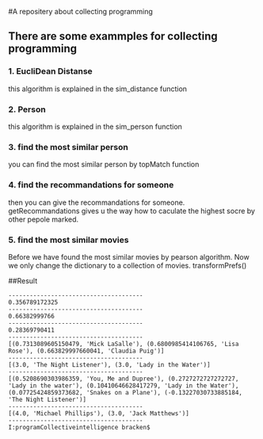 #A repositery about collecting programming

## There are some exammples for collecting programming

### 1. EucliDean Distanse

this algorithm is explained in the sim_distance function

### 2. Person

this algorithm is explained in the sim_person function

### 3. find the most similar person

you can find the most similar person by topMatch function

### 4. find the recommandations for someone

then you can give the recommandations for someone. getRecommandations gives u the way how to
caculate the highest socre by other pepole marked.

### 5. find the most similar movies

Before we have found the most similar movies by pearson algorithm. Now we only change the dictionary
to a collection of movies. transformPrefs()

##Result


    --------------------------------------
    0.356789172325
    --------------------------------------
    0.66382999766
    --------------------------------------
    0.28369790411
    --------------------------------------
    [(0.7313089605150479, 'Mick LaSalle'), (0.6800985414106765, 'Lisa Rose'), (0.663829997660041, 'Claudia Puig')]
    --------------------------------------
    [(3.0, 'The Night Listener'), (3.0, 'Lady in the Water')]
    --------------------------------------
    [(0.5208690303986359, 'You, Me and Dupree'), (0.2727272727272727, 'Lady in the water'), (0.10410646628417279, 'Lady in the Water'), (0.07725424859373682, 'Snakes on a Plane'), (-0.13227030733885184, 'The Night Listener')]
    --------------------------------------
    [(4.0, 'Michael Phillips'), (3.0, 'Jack Matthews')]
    --------------------------------------
    I:programCollectiveintelligence bracken$ 
